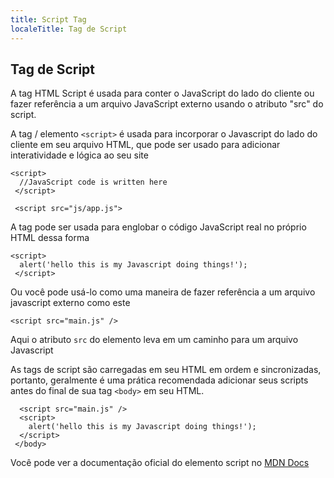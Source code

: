 ```yaml
---
title: Script Tag
localeTitle: Tag de Script
---
```

## Tag de Script

A tag HTML Script é usada para conter o JavaScript do lado do cliente ou fazer referência a um arquivo JavaScript externo usando o atributo "src" do script.

A tag / elemento `<script>` é usada para incorporar o Javascript do lado do cliente em seu arquivo HTML, que pode ser usado para adicionar interatividade e lógica ao seu site
```
<script> 
  //JavaScript code is written here 
 </script> 
 
 <script src="js/app.js"> 
```

A tag pode ser usada para englobar o código JavaScript real no próprio HTML dessa forma
```
<script> 
  alert('hello this is my Javascript doing things!'); 
 </script> 
```

Ou você pode usá-lo como uma maneira de fazer referência a um arquivo javascript externo como este
```
<script src="main.js" /> 
```

Aqui o atributo `src` do elemento leva em um caminho para um arquivo Javascript

As tags de script são carregadas em seu HTML em ordem e sincronizadas, portanto, geralmente é uma prática recomendada adicionar seus scripts antes do final de sua tag `<body>` em seu HTML.
```
  <script src="main.js" /> 
  <script> 
    alert('hello this is my Javascript doing things!'); 
  </script> 
 </body> 
```

Você pode ver a documentação oficial do elemento script no [MDN Docs](https://developer.mozilla.org/en-US/docs/Web/HTML/Element/script)